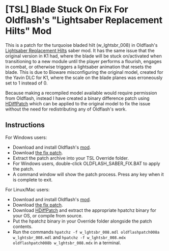 # [TSL] Blade Stuck On Fix For Oldflash's "Lightsaber Replacement Hilts" Mod

This is a patch for the turquoise bladed hilt (w_lghtsbr_008) in Oldflash's [Lightsaber Replacement Hilts](https://www.gamefront.com/games/knights-of-the-old-republic-ii/file/lightsaber-replacement-hilts) saber mod. It has the same issue that the original version in K1 had, where the blade will be stuck on/activated when transitioning to a new module until the player performs a flourish, engages in combat, or otherwise triggers a lightsaber animation that resets the blade. This is due to Bioware misconfiguring the original model, created for the Yavin DLC for K1, where the scale on the blade planes was erroneously set to 1 instead of 0. 

Because making a recompiled model available would require permission from Oldflash, instead I have created a binary difference patch using [HDiffPatch](https://github.com/sisong/HDiffPatch) which can be applied to the original model to fix the issue without the need for redistributing any of Oldflash's work.

## Instructions
For Windows users:
* Download and install Oldflash's [mod](https://www.gamefront.com/games/knights-of-the-old-republic-ii/file/lightsaber-replacement-hilts).
* Download [the fix patch](https://github.com/DarthParametric/TSL_Blade_Stuck_On_Fix_For_Oldflash_Lightsaber_Replacement_Hilts/releases/latest).
* Extract the patch archive into your TSL Override folder.
* For Windows users, double-click OLDFLASH_SABER_FIX.BAT to apply the patch.
* A command window will show the patch process. Press any key when it is complete to exit.

For Linux/Mac users:
* Download and install Oldflash's [mod](https://www.gamefront.com/games/knights-of-the-old-republic-ii/file/lightsaber-replacement-hilts).
* Download [the fix patch](https://github.com/DarthParametric/TSL_Blade_Stuck_On_Fix_For_Oldflash_Lightsaber_Replacement_Hilts/releases/latest).
* Download [HDiffPatch](https://github.com/sisong/HDiffPatch/releases/latest) and extract the appropriate hpatchz binary for your OS, or compile from source.
* Put the hpatchz binary in your Override folder alongside the patch contents.
* Run the commands `hpatchz -f w_lghtsbr_008.mdl oldflashpatch008a w_lghtsbr_008.mdl` and `hpatchz -f w_lghtsbr_008.mdx oldflashpatch008b w_lghtsbr_008.mdx` in a terminal.
